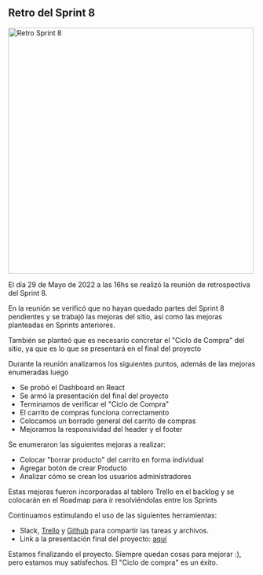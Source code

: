 <h2>Retro del Sprint 8</h2>

<img src="./Retro Sprint 8.png" alt="Retro Sprint 8" width="500">
<p>El día 29 de Mayo de 2022 a las 16hs se realizó la reunión de retrospectiva del Sprint 8.</p>
<p>En la reunión se verificó que no hayan quedado partes del Sprint 8 pendientes y se trabajó las mejoras del sitio, así como las mejoras planteadas en Sprints anteriores.</p>
<p>También se planteó que es necesario concretar el "Ciclo de Compra" del sitio, ya que es lo que se presentará en el final del proyecto</p>
<p>Durante la reunión analizamos los siguientes puntos, además de las mejoras enumeradas luego</p>

<ul>
    <li>Se probó el Dashboard en React</li>
    <li>Se armó la presentación del final del proyecto</li>
    <li>Terminamos de verificar el "Ciclo de Compra"</li>
    <li>El carrito de compras funciona correctamento</li>
    <li>Colocamos un borrado general del carrito de compras</li>
    <li>Mejoramos la responsividad del header y el footer</li>
</ul>
<p>Se enumeraron las siguientes mejoras a realizar:</p>
<ul>
    <li>Colocar "borrar producto" del carrito en forma individual</li>
    <li>Agregar botón de crear Producto</li>
    <li>Analizar cómo se crean los usuarios administradores</li>
</ul>
<p>Estas mejoras fueron incorporadas al tablero Trello en el backlog y se colocarán en el Roadmap para ir resolviéndolas entre los Sprints</p>
<p>Continuamos estimulando el uso de las siguientes herramientas:</p>
<ul>
<li>Slack, <a href="https://trello.com/b/Bn7DnKOr/proyecto-dh">Trello</a> y <a href="https://github.com/FranchuXOXO/grupo_8_TecHouse">Github</a> para compartir las tareas y archivos.</li>
<li>Link a la presentación final del proyecto: <a href="https://my.visme.co/view/dmyz3w97-oq6lx9jjpvr0l9wp">aquí</a></li>
</ul>
<p>Estamos finalizando el proyecto. Siempre quedan cosas para mejorar :), pero estamos muy satisfechos. El "Ciclo de compra" es un éxito.</p>